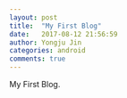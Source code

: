 ```yaml
---
layout: post
title:  "My First Blog"
date:   2017-08-12 21:56:59
author: Yongju Jin
categories: android
comments: true
---
```


My First Blog.
